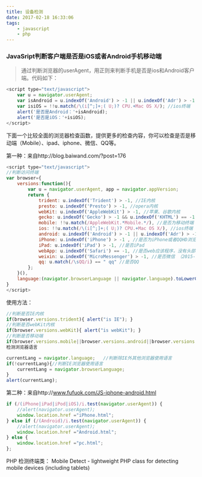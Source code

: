 ```yaml
---
title: 设备检测
date: 2017-02-18 16:33:06
tags:
	- javascript
	- php
---
```

### JavaSript判断客户端是否是iOS或者Android手机移动端

>通过判断浏览器的userAgent，用正则来判断手机是否是ios和Android客户端。代码如下：

```javascript
<script type="text/javascript">
	var u = navigator.userAgent;
	var isAndroid = u.indexOf('Android') > -1 || u.indexOf('Adr') > -1; //android终端
	var isiOS = !!u.match(/\(i[^;]+;( U;)? CPU.+Mac OS X/); //ios终端
	alert('是否是Android：'+isAndroid);
	alert('是否是iOS：'+isiOS);
</script>
```
<!--more-->
下面一个比较全面的浏览器检查函数，提供更多的检查内容，你可以检查是否是移动端（Mobile）、ipad、iphone、微信、QQ等。

第一种：来自http://blog.baiwand.com/?post=176
```javascript
<script type="text/javascript">
//判断访问终端
var browser={
    versions:function(){
        var u = navigator.userAgent, app = navigator.appVersion;
        return {
            trident: u.indexOf('Trident') > -1, //IE内核
            presto: u.indexOf('Presto') > -1, //opera内核
            webKit: u.indexOf('AppleWebKit') > -1, //苹果、谷歌内核
            gecko: u.indexOf('Gecko') > -1 && u.indexOf('KHTML') == -1,//火狐内核
            mobile: !!u.match(/AppleWebKit.*Mobile.*/), //是否为移动终端
            ios: !!u.match(/\(i[^;]+;( U;)? CPU.+Mac OS X/), //ios终端
            android: u.indexOf('Android') > -1 || u.indexOf('Adr') > -1, //android终端
            iPhone: u.indexOf('iPhone') > -1 , //是否为iPhone或者QQHD浏览器
            iPad: u.indexOf('iPad') > -1, //是否iPad
            webApp: u.indexOf('Safari') == -1, //是否web应该程序，没有头部与底部
            weixin: u.indexOf('MicroMessenger') > -1, //是否微信 （2015-01-22新增）
            qq: u.match(/\sQQ/i) == " qq" //是否QQ
        };
    }(),
    language:(navigator.browserLanguage || navigator.language).toLowerCase()
}
</script>
```

使用方法：
```javascript
//判断是否IE内核
if(browser.versions.trident){ alert("is IE"); }
//判断是否webKit内核
if(browser.versions.webKit){ alert("is webKit"); }
//判断是否移动端
if(browser.versions.mobile||browser.versions.android||browser.versions.ios){ alert("移动端"); }
检测浏览器语言

currentLang = navigator.language;   //判断除IE外其他浏览器使用语言
if(!currentLang){//判断IE浏览器使用语言
    currentLang = navigator.browserLanguage;
}
alert(currentLang);
```
第二种：来自http://www.fufuok.com/JS-iphone-android.html
```javascript
if (/(iPhone|iPad|iPod|iOS)/i.test(navigator.userAgent)) {
    //alert(navigator.userAgent);  
    window.location.href ="iPhone.html";
} else if (/(Android)/i.test(navigator.userAgent)) {
    //alert(navigator.userAgent); 
    window.location.href ="Android.html";
} else {
    window.location.href ="pc.html";
};
```
PHP 检测终端类：
Mobile Detect - lightweight PHP class for detecting mobile devices (including tablets)